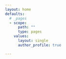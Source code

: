 ```yaml
---
layout: home
defaults:
  # _pages
  - scope:
      path: ""
      type: pages
    values:
      layout: single
      author_profile: true

---
```

